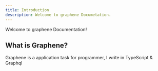 ```yaml
---
title: Introduction
description: Welcome to graphene Documetation.
---
```


Welcome to graphene Documentation!

## What is Graphene?

Graphene is a application task for programmer, I write in TypeScript & Graphql
